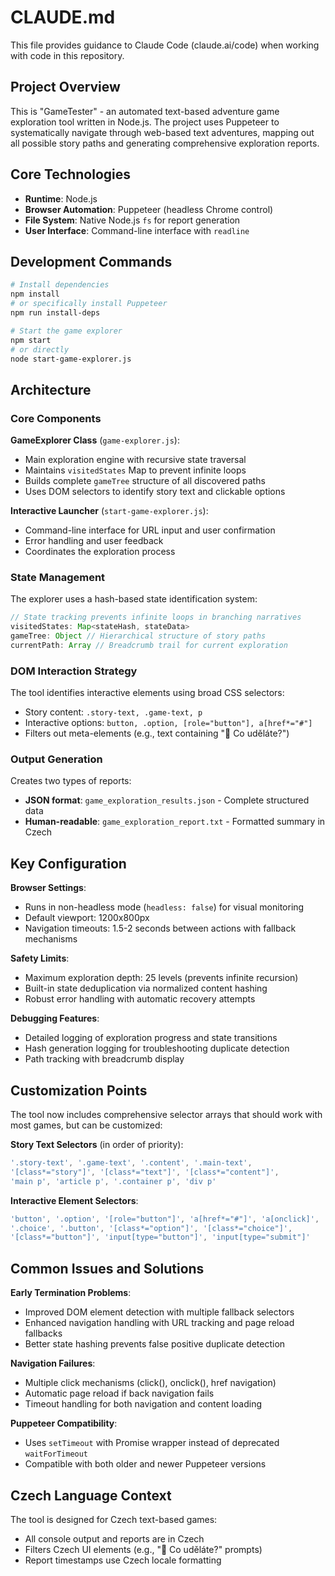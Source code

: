 # CLAUDE.md

This file provides guidance to Claude Code (claude.ai/code) when working with code in this repository.

## Project Overview

This is "GameTester" - an automated text-based adventure game exploration tool written in Node.js. The project uses Puppeteer to systematically navigate through web-based text adventures, mapping out all possible story paths and generating comprehensive exploration reports.

## Core Technologies
- **Runtime**: Node.js
- **Browser Automation**: Puppeteer (headless Chrome control)
- **File System**: Native Node.js `fs` for report generation
- **User Interface**: Command-line interface with `readline`

## Development Commands

```bash
# Install dependencies
npm install
# or specifically install Puppeteer
npm run install-deps

# Start the game explorer
npm start
# or directly
node start-game-explorer.js
```

## Architecture

### Core Components

**GameExplorer Class** (`game-explorer.js`):
- Main exploration engine with recursive state traversal
- Maintains `visitedStates` Map to prevent infinite loops
- Builds complete `gameTree` structure of all discovered paths
- Uses DOM selectors to identify story text and clickable options

**Interactive Launcher** (`start-game-explorer.js`):
- Command-line interface for URL input and user confirmation
- Error handling and user feedback
- Coordinates the exploration process

### State Management

The explorer uses a hash-based state identification system:
```javascript
// State tracking prevents infinite loops in branching narratives
visitedStates: Map<stateHash, stateData>
gameTree: Object // Hierarchical structure of story paths
currentPath: Array // Breadcrumb trail for current exploration
```

### DOM Interaction Strategy

The tool identifies interactive elements using broad CSS selectors:
- Story content: `.story-text, .game-text, p`
- Interactive options: `button, .option, [role="button"], a[href*="#"]`
- Filters out meta-elements (e.g., text containing "🤔 Co uděláte?")

### Output Generation

Creates two types of reports:
- **JSON format**: `game_exploration_results.json` - Complete structured data
- **Human-readable**: `game_exploration_report.txt` - Formatted summary in Czech

## Key Configuration

**Browser Settings**:
- Runs in non-headless mode (`headless: false`) for visual monitoring
- Default viewport: 1200x800px
- Navigation timeouts: 1.5-2 seconds between actions with fallback mechanisms

**Safety Limits**:
- Maximum exploration depth: 25 levels (prevents infinite recursion)
- Built-in state deduplication via normalized content hashing
- Robust error handling with automatic recovery attempts

**Debugging Features**:
- Detailed logging of exploration progress and state transitions
- Hash generation logging for troubleshooting duplicate detection
- Path tracking with breadcrumb display

## Customization Points

The tool now includes comprehensive selector arrays that should work with most games, but can be customized:

**Story Text Selectors** (in order of priority):
```javascript
'.story-text', '.game-text', '.content', '.main-text', 
'[class*="story"]', '[class*="text"]', '[class*="content"]',
'main p', 'article p', '.container p', 'div p'
```

**Interactive Element Selectors**:
```javascript
'button', '.option', '[role="button"]', 'a[href*="#"]', 'a[onclick]', 
'.choice', '.button', '[class*="option"]', '[class*="choice"]', 
'[class*="button"]', 'input[type="button"]', 'input[type="submit"]'
```

## Common Issues and Solutions

**Early Termination Problems**:
- Improved DOM element detection with multiple fallback selectors
- Enhanced navigation handling with URL tracking and page reload fallbacks
- Better state hashing prevents false positive duplicate detection

**Navigation Failures**:
- Multiple click mechanisms (click(), onclick(), href navigation)
- Automatic page reload if back navigation fails
- Timeout handling for both navigation and content loading

**Puppeteer Compatibility**:
- Uses `setTimeout` with Promise wrapper instead of deprecated `waitForTimeout`
- Compatible with both older and newer Puppeteer versions

## Czech Language Context

The tool is designed for Czech text-based games:
- All console output and reports are in Czech
- Filters Czech UI elements (e.g., "🤔 Co uděláte?" prompts)
- Report timestamps use Czech locale formatting